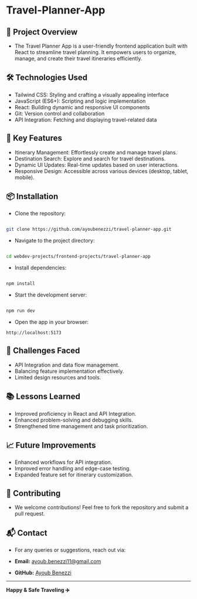 # Travel-Planner-App

## 🚀 Project Overview

- The Travel Planner App is a user-friendly frontend application built with React to streamline travel planning. It empowers users to organize, manage, and create their travel itineraries efficiently.

## 🛠️ Technologies Used

- Tailwind CSS: Styling and crafting a visually appealing interface
- JavaScript (ES6+): Scripting and logic implementation
- React: Building dynamic and responsive UI components
- Git: Version control and collaboration
- API Integration: Fetching and displaying travel-related data

## 📑 Key Features

- Itinerary Management: Effortlessly create and manage travel plans.
- Destination Search: Explore and search for travel destinations.
- Dynamic UI Updates: Real-time updates based on user interactions.
- Responsive Design: Accessible across various devices (desktop, tablet, mobile).

## 📦 Installation

- Clone the repository:

```Bash

git clone https://github.com/ayoubenezzi/travel-planner-app.git

```

- Navigate to the project directory:

```Bash

cd webdev-projects/frontend-projects/travel-planner-app

```

- Install dependencies:

```Bash

npm install

```

- Start the development server:

```Bash

npm run dev

```

- Open the app in your browser:

```http://localhost:5173```

## 🧠 Challenges Faced

- API Integration and data flow management.
- Balancing feature implementation effectively.
- Limited design resources and tools.

## 📚 Lessons Learned

- Improved proficiency in React and API Integration.
- Enhanced problem-solving and debugging skills.
- Strengthened time management and task prioritization.

## 📈 Future Improvements

- Enhanced workflows for API integration.
- Improved error handling and edge-case testing.
- Expanded feature set for itinerary customization.

## 🤝 Contributing

- We welcome contributions! Feel free to fork the repository and submit a pull request.

## 📬 Contact

- For any queries or suggestions, reach out via:

- **Email:** ayoub.benezzi11@gmail.com
- **GitHub:** [Ayoub Benezzi](https://github.com/ayoubenezzi)

---

**Happy & Safe Traveling ✈️**

